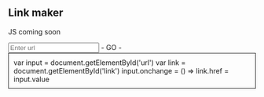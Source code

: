 ## Link maker

JS coming soon

<input id="url" placeholder="Enter url" />
<a id="link"> - GO - </a>

<script type="text/javascript" style="display: block; padding: 10; border: 1px solid;">

var input = document.getElementById('url')
var link = document.getElementById('link')
input.onchange = () => link.href = input.value

</script>
